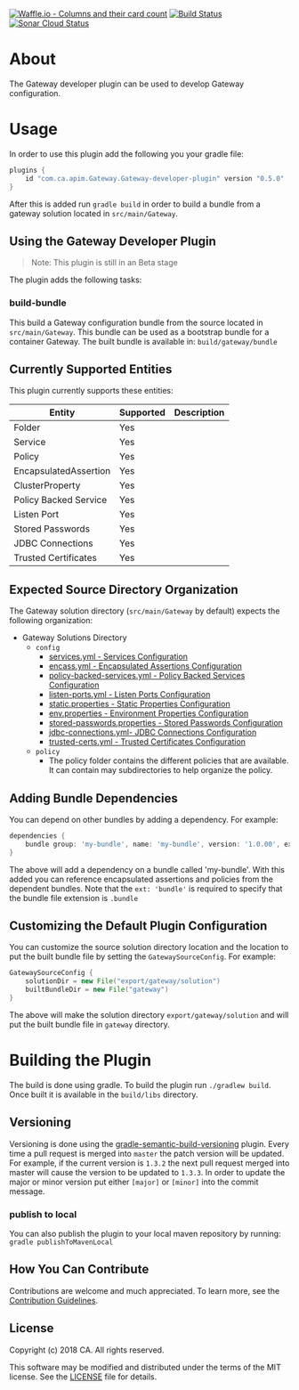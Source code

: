 [![Waffle.io - Columns and their card count](https://badge.waffle.io/ca-api-Gateway/Gateway-developer-plugin.svg?columns=all)](https://waffle.io/ca-api-Gateway/Gateway-developer-plugin)
[![Build Status](https://travis-ci.org/ca-api-gateway/gateway-developer-plugin.svg?branch=master)](https://travis-ci.org/ca-api-gateway/gateway-developer-plugin)
[![Sonar Cloud Status](https://sonarcloud.io/api/project_badges/measure?project=com.ca.apim.gateway%3Agateway-developer-plugin&metric=alert_status)](https://sonarcloud.io/dashboard?id=com.ca.apim.gateway%3Agateway-developer-plugin)

# About
The Gateway developer plugin can be used to develop Gateway configuration.

# Usage
In order to use this plugin add the following you your gradle file:

```groovy
plugins {
    id "com.ca.apim.Gateway.Gateway-developer-plugin" version "0.5.0"
}
```

After this is added run `gradle build` in order to build a bundle from a gateway solution located in `src/main/Gateway`.

## Using the Gateway Developer Plugin
> Note: This plugin is still in an Beta stage

The plugin adds the following tasks:

### build-bundle
This build a Gateway configuration bundle from the source located in `src/main/Gateway`. This bundle can be used as a bootstrap bundle for a container Gateway. The built bundle is available in: `build/gateway/bundle`

## Currently Supported Entities
This plugin currently supports these entities:

Entity | Supported | Description
--- | --- | ---
Folder | Yes | 
Service | Yes | 
Policy | Yes |
EncapsulatedAssertion | Yes |
ClusterProperty | Yes |
Policy Backed Service | Yes |
Listen Port | Yes | 
Stored Passwords | Yes | 
JDBC Connections | Yes |  
Trusted Certificates | Yes |

## Expected Source Directory Organization
The Gateway solution directory (`src/main/Gateway` by default) expects the following organization:

* Gateway Solutions Directory
  * `config`
    * [services.yml - Services Configuration](doc/services.md#services-configuration)
    * [encass.yml - Encapsulated Assertions Configuration](doc/encapsulated-assertions.md#encapsulated-assertion-configuration)
    * [policy-backed-services.yml - Policy Backed Services Configuration](doc/policy-backed-services.md#policy-backed-services-configuration)
    * [listen-ports.yml - Listen Ports Configuration](doc/listen-ports.md#listen-ports-configuration)
    * [static.properties - Static Properties Configuration](doc/static-properties.md#static-properties-configuration)
    * [env.properties - Environment Properties Configuration](doc/environment-properties.md#environment-properties-configuration)
    * [stored-passwords.properties - Stored Passwords Configuration](doc/stored-passwords.md#stored-passwords-configuration)
    * [jdbc-connections.yml- JDBC Connections Configuration](doc/jdbc-connections.md#jdbc-connections-configuration)
    * [trusted-certs.yml - Trusted Certificates Configuration](doc/trusted-certs.md#trusted-certificates-configuration)
  * `policy`
    * The policy folder contains the different policies that are available. It can contain may subdirectories to help organize the policy.

## Adding Bundle Dependencies
You can depend on other bundles by adding a dependency. For example:
```groovy
dependencies {
    bundle group: 'my-bundle', name: 'my-bundle', version: '1.0.00', ext: 'bundle'
}
```
The above will add a dependency on a bundle called 'my-bundle'. With this added you can reference encapsulated assertions and policies from the dependent bundles. 
Note that the `ext: 'bundle'` is required to specify that the bundle file extension is `.bundle` 

## Customizing the Default Plugin Configuration
You can customize the source solution directory location and the location to put the built bundle file by setting the `GatewaySourceConfig`. For example:
```groovy
GatewaySourceConfig {
    solutionDir = new File("export/gateway/solution")
    builtBundleDir = new File("gateway")
}
```
The above will make the solution directory `export/gateway/solution` and will put the built bundle file in `gateway` directory.

# Building the Plugin
The build is done using gradle. To build the plugin run ```./gradlew build```. Once built it is available in the `build/libs` directory. 

## Versioning
Versioning is done using the [gradle-semantic-build-versioning](https://github.com/vivin/gradle-semantic-build-versioning) plugin. 
Every time a pull request is merged into `master` the patch version will be updated. For example, if the current version is `1.3.2` the next pull request merged into master will cause the version to be updated to `1.3.3`.
In order to update the major or minor version put either `[major]` or `[minor]` into the commit message.

### publish to local
You can also publish the plugin to your local maven repository by running:
```gradle publishToMavenLocal```

## How You Can Contribute
Contributions are welcome and much appreciated. To learn more, see the [Contribution Guidelines][contributing].

## License

Copyright (c) 2018 CA. All rights reserved.

This software may be modified and distributed under the terms
of the MIT license. See the [LICENSE][license-link] file for details.


 [license-link]: /LICENSE
 [contributing]: /CONTRIBUTING.md
